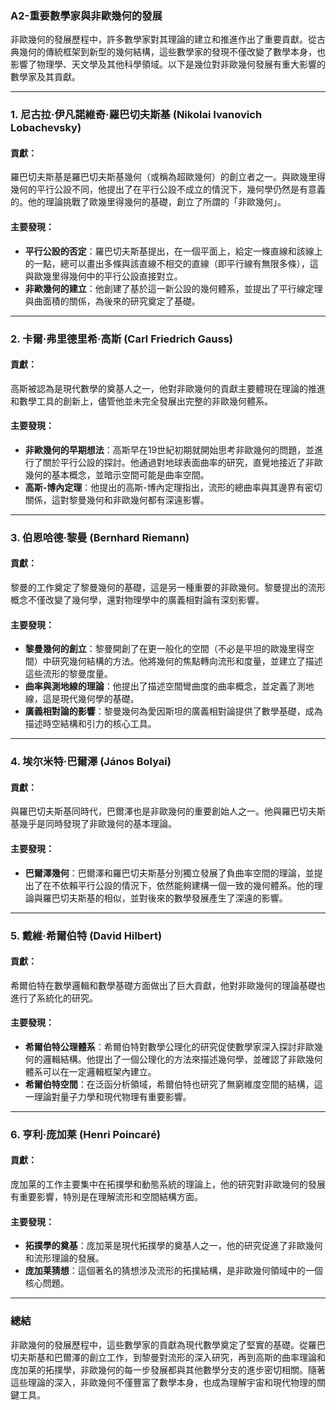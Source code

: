 ### **A2-重要數學家與非歐幾何的發展**

非歐幾何的發展歷程中，許多數學家對其理論的建立和推進作出了重要貢獻。從古典幾何的傳統框架到新型的幾何結構，這些數學家的發現不僅改變了數學本身，也影響了物理學、天文學及其他科學領域。以下是幾位對非歐幾何發展有重大影響的數學家及其貢獻。

---

### **1. 尼古拉·伊凡諾維奇·羅巴切夫斯基 (Nikolai Ivanovich Lobachevsky)**

#### **貢獻**：
羅巴切夫斯基是羅巴切夫斯基幾何（或稱為超歐幾何）的創立者之一。與歐幾里得幾何的平行公設不同，他提出了在平行公設不成立的情況下，幾何學仍然是有意義的。他的理論挑戰了歐幾里得幾何的基礎，創立了所謂的「非歐幾何」。

#### **主要發現**：
- **平行公設的否定**：羅巴切夫斯基提出，在一個平面上，給定一條直線和該線上的一點，總可以畫出多條與該直線不相交的直線（即平行線有無限多條），這與歐幾里得幾何中的平行公設直接對立。
- **非歐幾何的建立**：他創建了基於這一新公設的幾何體系，並提出了平行線定理與曲面積的關係，為後來的研究奠定了基礎。

---

### **2. 卡爾·弗里德里希·高斯 (Carl Friedrich Gauss)**

#### **貢獻**：
高斯被認為是現代數學的奠基人之一，他對非歐幾何的貢獻主要體現在理論的推進和數學工具的創新上，儘管他並未完全發展出完整的非歐幾何體系。

#### **主要發現**：
- **非歐幾何的早期想法**：高斯早在19世紀初期就開始思考非歐幾何的問題，並進行了關於平行公設的探討。他通過對地球表面曲率的研究，直覺地接近了非歐幾何的基本概念，並暗示空間可能是曲率空間。
- **高斯-博內定理**：他提出的高斯-博內定理指出，流形的總曲率與其邊界有密切關係，這對黎曼幾何和非歐幾何都有深遠影響。

---

### **3. 伯恩哈德·黎曼 (Bernhard Riemann)**

#### **貢獻**：
黎曼的工作奠定了黎曼幾何的基礎，這是另一種重要的非歐幾何。黎曼提出的流形概念不僅改變了幾何學，還對物理學中的廣義相對論有深刻影響。

#### **主要發現**：
- **黎曼幾何的創立**：黎曼開創了在更一般化的空間（不必是平坦的歐幾里得空間）中研究幾何結構的方法。他將幾何的焦點轉向流形和度量，並建立了描述這些流形的黎曼度量。
- **曲率與測地線的理論**：他提出了描述空間彎曲度的曲率概念，並定義了測地線，這是現代幾何學的基礎。
- **廣義相對論的影響**：黎曼幾何為愛因斯坦的廣義相對論提供了數學基礎，成為描述時空結構和引力的核心工具。

---

### **4. 埃尔米特·巴爾澤 (János Bolyai)**

#### **貢獻**：
與羅巴切夫斯基同時代，巴爾澤也是非歐幾何的重要創始人之一。他與羅巴切夫斯基幾乎是同時發現了非歐幾何的基本理論。

#### **主要發現**：
- **巴爾澤幾何**：巴爾澤和羅巴切夫斯基分別獨立發展了負曲率空間的理論，並提出了在不依賴平行公設的情況下，依然能夠建構一個一致的幾何體系。他的理論與羅巴切夫斯基的相似，並對後來的數學發展產生了深遠的影響。

---

### **5. 戴維·希爾伯特 (David Hilbert)**

#### **貢獻**：
希爾伯特在數學邏輯和數學基礎方面做出了巨大貢獻，他對非歐幾何的理論基礎也進行了系統化的研究。

#### **主要發現**：
- **希爾伯特公理體系**：希爾伯特對數學公理化的研究促使數學家深入探討非歐幾何的邏輯結構。他提出了一個公理化的方法來描述幾何學，並確認了非歐幾何體系可以在一定邏輯框架內建立。
- **希爾伯特空間**：在泛函分析領域，希爾伯特也研究了無窮維度空間的結構，這一理論對量子力學和現代物理有重要影響。

---

### **6. 亨利·庞加莱 (Henri Poincaré)**

#### **貢獻**：
庞加莱的工作主要集中在拓撲學和動態系統的理論上，他的研究對非歐幾何的發展有重要影響，特別是在理解流形和空間結構方面。

#### **主要發現**：
- **拓撲學的奠基**：庞加莱是現代拓撲學的奠基人之一，他的研究促進了非歐幾何和流形理論的發展。
- **庞加莱猜想**：這個著名的猜想涉及流形的拓撲結構，是非歐幾何領域中的一個核心問題。

---

### **總結**

非歐幾何的發展歷程中，這些數學家的貢獻為現代數學奠定了堅實的基礎。從羅巴切夫斯基和巴爾澤的創立工作，到黎曼對流形的深入研究，再到高斯的曲率理論和庞加莱的拓撲學，非歐幾何的每一步發展都與其他數學分支的進步密切相關。隨著這些理論的深入，非歐幾何不僅豐富了數學本身，也成為理解宇宙和現代物理的關鍵工具。